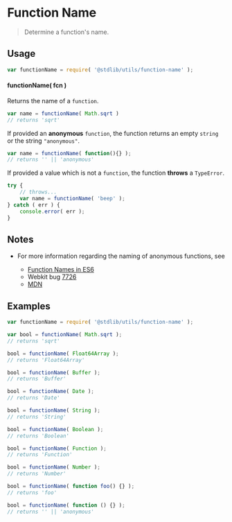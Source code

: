 # Function Name

> Determine a function's name.


<section class="usage">

## Usage

``` javascript
var functionName = require( '@stdlib/utils/function-name' );
```

#### functionName( fcn )

Returns the name of a `function`.

``` javascript
var name = functionName( Math.sqrt )
// returns 'sqrt'
```

If provided an __anonymous__ `function`, the function returns an empty `string` or the string `"anonymous"`.

``` javascript
var name = functionName( function(){} );
// returns '' || 'anonymous'
```

If provided a value which is not a `function`, the function __throws__ a `TypeError`.

``` javascript
try {
    // throws...
    var name = functionName( 'beep' );
} catch ( err ) {
    console.error( err );
}
```

</section>

<!-- /.usage -->

<section class="notes">

## Notes

* For more information regarding the naming of anonymous functions, see

  - [Function Names in ES6][2ality-function-names]
  - Webkit bug [7726][webkit-bug-7726]
  - [MDN][mdn-function-name]

</section>

<!-- /.notes -->


<section class="examples">

## Examples

``` javascript
var functionName = require( '@stdlib/utils/function-name' );

var bool = functionName( Math.sqrt );
// returns 'sqrt'

bool = functionName( Float64Array );
// returns 'Float64Array'

bool = functionName( Buffer );
// returns 'Buffer'

bool = functionName( Date );
// returns 'Date'

bool = functionName( String );
// returns 'String'

bool = functionName( Boolean );
// returns 'Boolean'

bool = functionName( Function );
// returns 'Function'

bool = functionName( Number );
// returns 'Number'

bool = functionName( function foo() {} );
// returns 'foo'

bool = functionName( function () {} );
// returns '' || 'anonymous'
```

</section>

<!-- /.examples -->


<section class="links">

[2ality-function-names]: http://www.2ality.com/2015/09/function-names-es6.html
[webkit-bug-7726]: https://bugs.webkit.org/show_bug.cgi?id=7726
[mdn-function-name]: https://developer.mozilla.org/en-US/docs/Web/JavaScript/Reference/Global_Objects/Function/name

</section>

<!-- /.links -->
